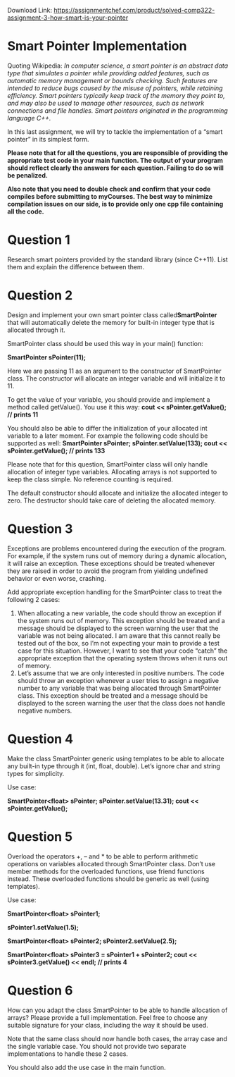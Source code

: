Download Link: https://assignmentchef.com/product/solved-comp322-assignment-3-how-smart-is-your-pointer
<br>



<h1>Smart Pointer Implementation</h1>

Quoting Wikipedia: ​<em>In computer science, a smart pointer is an abstract data type that simulates a pointer while providing added features, such as automatic memory management or bounds checking. Such features are intended to reduce bugs caused by the misuse of pointers, while retaining efficiency. Smart pointers typically keep track of the memory they point to, and may also be used to manage other resources, such as network connections and file handles. Smart pointers originated in the programming language C++. </em>

In this last assignment, we will try to tackle the implementation of a “smart pointer” in its simplest form.

<strong>Please note that for all the questions, you are responsible of providing the appropriate test code in your main function. The output of your program should reflect clearly the answers for each question. Failing to do so will be penalized. </strong>

<strong>Also note that you need to double check and confirm that your code compiles before submitting to myCourses. The best way to minimize compilation issues on our side, is to provide only one cpp file containing all the code. </strong>




<h1>Question 1</h1>

Research smart pointers provided by the standard library (since C++11). List them and explain the difference between them.




<h1>Question 2</h1>

Design and implement your own smart pointer class called ​<strong>SmartPointer ​</strong>that will automatically delete the memory for built-in integer type that is allocated through it.

SmartPointer class should be used this way in your main() function:

<strong>SmartPointer sPointer(11); </strong>

Here we are passing 11 as an argument to the constructor of SmartPointer class. The constructor will allocate an integer variable and will initialize it to 11.

To get the value of your variable, you should provide and implement a method called getValue(). You use it this way: <strong>cout &lt;&lt; sPointer.getValue(); // prints 11 </strong>

You should also be able to differ the initialization of your allocated int variable to a later moment. For example the following code should be supported as well: <strong>SmartPointer sPointer; sPointer.setValue(133); cout &lt;&lt; sPointer.getValue(); // prints 133 </strong>

Please note that for this question, SmartPointer class will only handle allocation of integer type variables. Allocating arrays is not supported to keep the class simple. No reference counting is required.

The default constructor should allocate and initialize the allocated integer to zero. The destructor should take care of deleting the allocated memory.




<h1>Question 3</h1>

Exceptions are problems encountered during the execution of the program. For example, if the system runs out of memory during a dynamic allocation, it will raise an exception. These exceptions should be treated whenever they are raised in order to avoid the program from yielding undefined behavior or even worse, crashing.

Add appropriate exception handling for the SmartPointer class to treat the following 2 cases:

<ol>

 <li>When allocating a new variable, the code should throw an exception if the system runs out of memory. This exception should be treated and a message should be displayed to the screen warning the user that the variable was not being allocated. I am aware that this cannot really be tested out of the box, so I’m not expecting your main to provide a test case for this situation. However, I want to see that your code “catch” the appropriate exception that the operating system throws when it runs out of memory.</li>

 <li>Let’s assume that we are only interested in positive numbers. The code should throw an exception whenever a user tries to assign a negative number to any variable that was being allocated through SmartPointer class. This exception should be treated and a message should be displayed to the screen warning the user that the class does not handle negative numbers.</li>

</ol>




<h1>Question 4</h1>

Make the class SmartPointer generic using templates to be able to allocate any built-in type through it (int, float, double). Let’s ignore char and string types for simplicity.

Use case:

<strong>SmartPointer&lt;float&gt; sPointer; sPointer.setValue(13.31); cout &lt;&lt; sPointer.getValue(); </strong>




<h1>Question 5</h1>

Overload the operators +, – and * to be able to perform arithmetic operations on variables allocated through SmartPointer class. Don’t use member methods for the overloaded functions, use friend functions instead. These overloaded functions should be generic as well (using templates).

Use case:

<strong>SmartPointer&lt;float&gt; sPointer1; </strong>

<strong>sPointer1.setValue(1.5); </strong>

<strong> </strong>

<strong>SmartPointer&lt;float&gt; sPointer2; sPointer2.setValue(2.5); </strong>

<strong> </strong>

<strong>SmartPointer&lt;float&gt; sPointer3 = sPointer1 + sPointer2; cout &lt;&lt; sPointer3.getValue() &lt;&lt; endl; // prints 4 </strong>




<h1>Question 6</h1>

How can you adapt the class SmartPointer to be able to handle allocation of arrays? Please provide a full implementation. Feel free to choose any suitable signature for your class, including the way it should be used.

Note that the same class should now handle both cases, the array case and the single variable case. You should not provide two separate implementations to handle these 2 cases.

You should also add the use case in the main function.